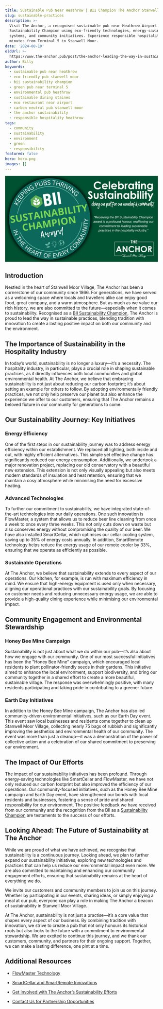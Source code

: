 ```yaml
---
title: Sustainable Pub Near Heathrow | BII Champion The Anchor Stanwell Moor
slug: sustainable-practices
description: >-
  Visit The Anchor, a recognised sustainable pub near Heathrow Airport. BII
  Sustainability Champion using eco-friendly technologies, energy-saving
  systems, and community initiatives. Experience responsible hospitality just 7
  minutes from Terminal 5 in Stanwell Moor.
date: '2024-08-10'
oldUrl: >-
  https://www.the-anchor.pub/post/the-anchor-leading-the-way-in-sustainable-practise
author: Billy
keywords:
  - sustainable pub near heathrow
  - eco friendly pub stanwell moor
  - bii sustainability champion
  - green pub near terminal 5
  - environmental pub heathrow
  - sustainable dining staines
  - eco restaurant near airport
  - carbon neutral pub stanwell moor
  - the anchor sustainability
  - responsible hospitality heathrow
tags:
  - community
  - sustainability
  - environment
  - green
  - responsibility
featured: false
hero: hero.png
images: []
---
```


  

![Image featuring the BII Sustainability Champion Award logo and a message from The Anchor, celebrating their commitment to sustainability in the hospitality industry.](/content/blog/sustainable-practices/hero.png)

## Introduction

Nestled in the heart of Stanwell Moor Village, The Anchor has been a cornerstone of our community since 1866. For generations, we have served as a welcoming space where locals and travellers alike can enjoy good food, great company, and a warm atmosphere. But as much as we value our rich history, we are also committed to the future—especially when it comes to sustainability. Recognised as a [BII Sustainability Champion](https://www.bii.org/BII/Events-Awards/Sustainability-Champion-Articles/The-Anchor.aspx), The Anchor is proud to lead the way in sustainable practices, blending tradition with innovation to create a lasting positive impact on both our community and the environment.

  

## The Importance of Sustainability in the Hospitality Industry

In today’s world, sustainability is no longer a luxury—it’s a necessity. The hospitality industry, in particular, plays a crucial role in shaping sustainable practices, as it directly influences both local communities and global environmental health. At The Anchor, we believe that embracing sustainability is not just about reducing our carbon footprint; it’s about setting an example for others to follow. By adopting environmentally friendly practices, we not only help preserve our planet but also enhance the experience we offer to our customers, ensuring that The Anchor remains a beloved fixture in our community for generations to come.

  

## Our Sustainability Journey: Key Initiatives

### Energy Efficiency

One of the first steps in our sustainability journey was to address energy efficiency within our establishment. We replaced all lighting, both inside and out, with highly efficient alternatives. This simple yet effective change has significantly reduced our energy consumption. Additionally, we undertook a major renovation project, replacing our old conservatory with a beautiful new extension. This extension is not only visually appealing but also meets modern standards of insulation and heat retention, ensuring that we maintain a cosy atmosphere while minimising the need for excessive heating.

  

### Advanced Technologies

To further our commitment to sustainability, we have integrated state-of-the-art technologies into our daily operations. One such innovation is FlowMaster, a system that allows us to reduce beer line cleaning from once a week to once every three weeks. This not only cuts down on waste but also conserves energy without compromising the quality of our beer. We have also installed SmartCellar, which optimises our cellar cooling system, saving up to 35% of energy costs annually. In addition, SmartRemote technology helps reduce the energy usage of our remote cooler by 33%, ensuring that we operate as efficiently as possible.

  

### Sustainable Operations

At The Anchor, we believe that sustainability extends to every aspect of our operations. Our kitchen, for example, is run with maximum efficiency in mind. We ensure that high-energy equipment is used only when necessary, aligning our operational practices with our sustainability goals. By focusing on customer needs and reducing unnecessary energy usage, we are able to provide a high-quality dining experience while minimising our environmental impact.

  

## Community Engagement and Environmental Stewardship

### Honey Bee Mine Campaign

Sustainability is not just about what we do within our pub—it’s also about how we engage with our community. One of our most successful initiatives has been the "Honey Bee Mine" campaign, which encouraged local residents to plant pollinator-friendly seeds in their gardens. This initiative aimed to enhance the local environment, support biodiversity, and bring our community together in a shared effort to create a more beautiful, sustainable village. The response was overwhelmingly positive, with many residents participating and taking pride in contributing to a greener future.

  

### Earth Day Initiatives

In addition to the Honey Bee Mine campaign, The Anchor has also led community-driven environmental initiatives, such as our Earth Day event. This event saw local businesses and residents come together to clean up Stanwell Moor Village, collecting nearly 75 bags of rubbish and significantly improving the aesthetics and environmental health of our community. The event was more than just a cleanup—it was a demonstration of the power of collective action and a celebration of our shared commitment to preserving our environment.

  

## The Impact of Our Efforts

The impact of our sustainability initiatives has been profound. Through energy-saving technologies like SmartCellar and FlowMaster, we have not only reduced our carbon footprint but also improved the efficiency of our operations. Our community-focused initiatives, such as the Honey Bee Mine campaign and Earth Day event, have strengthened our bonds with local residents and businesses, fostering a sense of pride and shared responsibility for our environment. The positive feedback we have received from our community and the recognition from the BII as a [Sustainability Champion](https://www.bii.org/BII/Events-Awards/Sustainability-Champion-Articles/The-Anchor.aspx) are testaments to the success of our efforts.

  

## Looking Ahead: The Future of Sustainability at The Anchor

While we are proud of what we have achieved, we recognise that sustainability is a continuous journey. Looking ahead, we plan to further expand our sustainability initiatives, exploring new technologies and practices that can help us reduce our environmental impact even more. We are also committed to maintaining and enhancing our community engagement efforts, ensuring that sustainability remains at the heart of everything we do.

We invite our customers and community members to join us on this journey. Whether by participating in our events, sharing ideas, or simply enjoying a meal at our pub, everyone can play a role in making The Anchor a beacon of sustainability in Stanwell Moor Village.

  

At The Anchor, sustainability is not just a practise—it’s a core value that shapes every aspect of our business. By combining tradition with innovation, we strive to create a pub that not only honours its historical roots but also looks to the future with a commitment to environmental stewardship. We are excited to continue this journey, and we thank our customers, community, and partners for their ongoing support. Together, we can make a lasting difference, one pint at a time.

  

## Additional Resources

*   [FlowMaster Technology](https://www.bii.org/BII/Events-Awards/Sustainability-Champion-Articles/The-Anchor.aspx)
    
*   [SmartCellar and SmartRemote Innovations](https://www.bii.org/BII/Events-Awards/Sustainability-Champion-Articles/The-Anchor.aspx)
    
*   [Get Involved with The Anchor’s Sustainability Efforts](https://www.bii.org/BII/Events-Awards/Sustainability-Champion-Articles/The-Anchor.aspx)
    
*   [Contact Us for Partnership Opportunities](mailto:manager@the-anchor.pub?subject=Partnership+Opportunities+with+The+Anchor&body=Dear+Anchor+Team%2C%0A%0AI+am+interested+in+exploring+partnership+opportunities+with+The+Anchor.+Please+let+me+know+how+we+can+collaborate.%0A%0AThank+you%2C%0A%5BYour+Name%5D)
